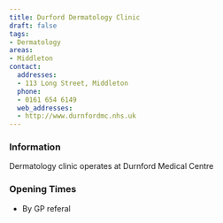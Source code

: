 ```yaml
---
title: Durford Dermatology Clinic
draft: false
tags:
- Dermatology
areas:
- Middleton
contact:
  addresses:
  - 113 Long Street, Middleton
  phone:
  - 0161 654 6149
  web_addresses:
  - http://www.durnfordmc.nhs.uk
---
```


### Information
Dermatology clinic operates at Durnford Medical Centre

### Opening Times
* By GP referal
